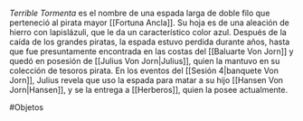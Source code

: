 *Terrible Tormenta* es el nombre de una espada larga de doble filo que perteneció al pirata mayor [[Fortuna Ancla]]. Su hoja es de una aleación de hierro con lapislázuli, que le da un característico color azul. Después de la caída de los grandes piratas, la espada estuvo perdida durante años, hasta que fue presuntamente encontrada en las costas del [[Baluarte Von Jorn]] y quedó en posesión de [[Julius Von Jorn|Julius]], quien la mantuvo en su colección de tesoros pirata. En los eventos del [[Sesión 4|banquete Von Jorn]], Julius revela que uso la espada para matar a su hijo [[Hansen Von Jorn|Hansen]], y se la entrega a [[Herberos]], quien la posee actualmente.

#Objetos